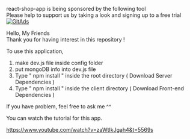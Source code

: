 react-shop-app is being sponsored by the following tool <br />
Please help to support us by taking a look and signing up to a free trial
<a href="https://tracking.gitads.io/?repo=react-shop-app"><img src="https://images.gitads.io/react-shop-app" alt="GitAds"/></a> 

Hello, My Friends  
Thank you for having interest in this repository ! 

To use this application, 

1. make dev.js file inside config folder 
2. put mongoDB info into dev.js file 
3. Type  " npm install " inside the root directory  ( Download Server Dependencies ) 
4. Type " npm install " inside the client directory ( Download Front-end Dependencies )

If you have problem, feel free to ask me ^^ 

You can watch the tutorial for this app.

https://www.youtube.com/watch?v=zaWtIkJgah4&t=5569s

